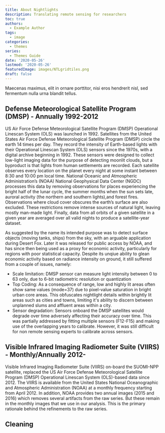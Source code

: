 ```yaml
---
title: About Nightlights
description: Translating remote sensing for researchers
toc: true
authors:
  - Example Author
tags:
  - image
categories:
  - themes
series:
  - Themes Guide
date: '2020-05-26'
lastmod: '2020-05-26'
featuredImage: images/NTLgridtiles.png
draft: false
---
```


Maecenas maximus, elit in ornare porttitor, nisi eros hendrerit nisl, sed fermentum nulla urna blandit tellus.

<!--more-->


## Defense Meteorological Satellite Program (DMSP) - Annually 1992-2012

US Air Force Defense Meteorological Satellite Program (DMSP) Operational Linescan System (OLS) was launched in 1992. Satellites from the United States Air Force Defense Meteorological Satellite Program (DMSP) circle the earth 14 times per day. They record the intensity of Earth-based lights with their Operational Linescan System (OLS) sensors since the 1970s, with a digital archive beginning in 1992. These sensors were designed to collect low-light imaging data for the purpose of detecting moonlit clouds, but a byproduct is that lights from human settlements are recorded. Each satellite observes every location on the planet every night at some instant between 8:30 and 10:00 pm local time. National Oceanic and Atmospheric Administration’s (NOAA) National Geophysical Data Center (NGDC) processes this data by removing observations for places experiencing the bright half of the lunar cycle, the summer months when the sun sets late, auroral activity (the northern and southern lights),and forest fires. Observations where cloud cover obscures the earth’s surface are also excluded. These restrictions remove intense sources of natural light, leaving mostly man-made light. Finally, data from all orbits of a given satellite in a given year are averaged over all valid nights to produce a satellite-year dataset.


As suggested by the name its intended purpose was to detect surface objects (moving tanks, ships) 
from the sky, with an arguable application during Desert Fox. Later it was released for public access by NOAA, and has since then being used as a proxy for economic activity, particularly for regions with poor statistical capacity. Despite its unqiue ability to glean economic activity based on radiance intensity on ground, it still suffered from a couple of issues, namely:
- Scale limitation: DMSP sensor can measure light intensity between 0 to 63 only, due to 6-bit radiometric resolution or quantization
- Top Coding: As a consequence of range, low and highly lit areas often show same values (mode=37) due to pixel-value saturation in bright urban core areas. This obfuscates nightlight details within brightly lit areas such as cities and towns, limiting it's ability to discern between unplanned slums and affluent areas within a city.
- Sensor degradation: Sensors onboard the DMSP satellites would degrade over time adversely affecting their accuracy over time. This was partially addressed by fitting multiple sensors (F12-F15) and making use of the overlapping years to calibrate. However, it was still difficult for non remote sensing experts to calibrate across sensors.



## Visible Infrared Imaging Radiometer Suite (VIIRS) - Monthly/Annually 2012- 

Visible Infrared Imaging Radiometer Suite (VIIRS) on-board the SUOMI-NPP satellite, replaced the US Air Force Defense Meteorological Satellite Program (DMSP) Operational Linescan System (OLS)-based data since 2012. The VIIRS is available from the United States National Oceanographic and Atmospheric Administration (NOAA) at a monthly frequency starting from April 2012. In addition, NOAA provides two annual images (2015 and 2016) which removes several artifacts from the raw series. But these remain in the monthly images that we use in our analysis. This is the primary rationale behind the refinements to the raw series.

## Cleaning


